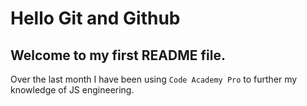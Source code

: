 

# Hello Git and Github

## Welcome to my first README file. 

Over the last month I have been using  `Code Academy Pro` to further my knowledge of JS engineering. 